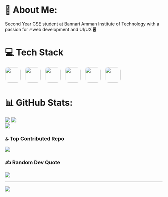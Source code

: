 # 💫 About Me:
Second Year CSE student at Bannari Amman Institute of Technology with a passion for 🔥web development and UI/UX 🖥️

# 💻 Tech Stack

<p align="left">
  <img src="https://cdn.jsdelivr.net/gh/devicons/devicon/icons/c/c-original.svg" height="50" style="border-radius: 12px; margin-right: 10px; margin-bottom: 5px;" />
  <img src="https://cdn.jsdelivr.net/gh/devicons/devicon/icons/css3/css3-original.svg" height="50" style="border-radius: 12px; margin-right: 10px; margin-bottom: 5px;" />
  <img src="https://cdn.jsdelivr.net/gh/devicons/devicon/icons/java/java-original.svg" height="50" style="border-radius: 12px; margin-right: 10px; margin-bottom: 5px;" />
  <img src="https://cdn.jsdelivr.net/gh/devicons/devicon/icons/html5/html5-original.svg" height="50" style="border-radius: 12px; margin-right: 10px; margin-bottom: 5px;" />
  <img src="https://cdn.jsdelivr.net/gh/devicons/devicon/icons/javascript/javascript-original.svg" height="50" style="border-radius: 12px; margin-right: 10px; margin-bottom: 5px;" />
  <img src="https://cdn.jsdelivr.net/gh/devicons/devicon/icons/python/python-original.svg" height="50" style="border-radius: 12px; margin-right: 10px; margin-bottom: 5px;" />
</p>





# 📊 GitHub Stats:
![](https://github-readme-stats.vercel.app/api?username=codeher-rahavi&theme=ambient_gradient&hide_border=true&include_all_commits=false&count_private=false)
![](https://github-readme-stats.vercel.app/api/top-langs/?username=codeher-rahavi&theme=ambient_gradient&hide_border=true&include_all_commits=false&count_private=false&layout=compact)<br/>
![](https://nirzak-streak-stats.vercel.app/?user=codeher-rahavi&theme=ambient_gradient&hide_border=true)

### 🔝 Top Contributed Repo
![](https://github-contributor-stats.vercel.app/api?username=codeher-rahavi&limit=5&theme=ambient_gradient&combine_all_yearly_contributions=true)


### ✍️ Random Dev Quote
![](https://quotes-github-readme.vercel.app/api?type=horizontal&theme=light) <br/>



---
[![](https://visitcount.itsvg.in/api?id=codeher-rahavi&icon=9&color=10)](https://visitcount.itsvg.in)

<!-- Proudly created with GPRM ( https://gprm.itsvg.in ) -->
